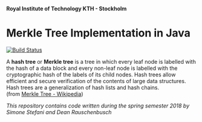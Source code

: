 #### Royal Institute of Technology KTH - Stockholm
# Merkle Tree Implementation in Java
[![Build Status](https://travis-ci.org/SimoneStefani/merkle-tree-java.svg?branch=master)](https://travis-ci.org/SimoneStefani/merkle-tree-java)

A **hash tree** or **Merkle tree** is a tree in which every leaf node is labelled with the hash of a data block and every non-leaf node is labelled with the cryptographic hash of the labels of its child nodes. Hash trees allow efficient and secure verification of the contents of large data structures. Hash trees are a generalization of hash lists and hash chains. 
<br>(from [Merkle Tree - Wikipedia](https://en.wikipedia.org/wiki/Merkle_tree))

_This repository contains code written during the spring semester 2018 by Simone Stefani and Dean Rauschenbusch_
